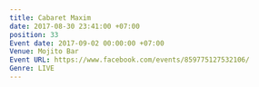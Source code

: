 ```yaml
---
title: Cabaret Maxim
date: 2017-08-30 23:41:00 +07:00
position: 33
Event date: 2017-09-02 00:00:00 +07:00
Venue: Mojito Bar
Event URL: https://www.facebook.com/events/859775127532106/
Genre: LIVE
---
```


